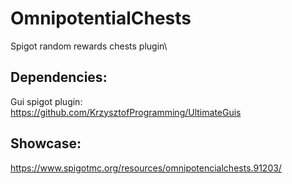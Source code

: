 # OmnipotentialChests
Spigot random rewards chests plugin\

## Dependencies:
Gui spigot plugin:  
https://github.com/KrzysztofProgramming/UltimateGuis

## Showcase:
https://www.spigotmc.org/resources/omnipotencialchests.91203/

